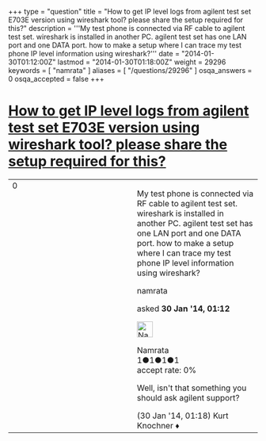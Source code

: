 +++
type = "question"
title = "How to get IP level logs from agilent test set E703E version using wireshark tool? please share the setup required for this?"
description = '''My test phone is connected via RF cable to agilent test set. wireshark is installed in another PC. agilent test set has one LAN port and one DATA port. how to make a setup where I can trace my test phone IP level information using wireshark?'''
date = "2014-01-30T01:12:00Z"
lastmod = "2014-01-30T01:18:00Z"
weight = 29296
keywords = [ "namrata" ]
aliases = [ "/questions/29296" ]
osqa_answers = 0
osqa_accepted = false
+++

<div class="headNormal">

# [How to get IP level logs from agilent test set E703E version using wireshark tool? please share the setup required for this?](/questions/29296/how-to-get-ip-level-logs-from-agilent-test-set-e703e-version-using-wireshark-tool-please-share-the-setup-required-for-this)

</div>

<div id="main-body">

<div id="askform">

<table id="question-table" style="width:100%;"><colgroup><col style="width: 50%" /><col style="width: 50%" /></colgroup><tbody><tr class="odd"><td style="width: 30px; vertical-align: top"><div class="vote-buttons"><span id="post-29296-upvote" class="ajax-command post-vote up" rel="nofollow" title="I like this post (click again to cancel)"> </span><div id="post-29296-score" class="post-score" title="current number of votes">0</div><span id="post-29296-downvote" class="ajax-command post-vote down" rel="nofollow" title="I dont like this post (click again to cancel)"> </span> <span id="favorite-mark" class="ajax-command favorite-mark" rel="nofollow" title="mark/unmark this question as favorite (click again to cancel)"> </span><div id="favorite-count" class="favorite-count"></div></div></td><td><div id="item-right"><div class="question-body"><p>My test phone is connected via RF cable to agilent test set. wireshark is installed in another PC. agilent test set has one LAN port and one DATA port. how to make a setup where I can trace my test phone IP level information using wireshark?</p></div><div id="question-tags" class="tags-container tags"><span class="post-tag tag-link-namrata" rel="tag" title="see questions tagged &#39;namrata&#39;">namrata</span></div><div id="question-controls" class="post-controls"></div><div class="post-update-info-container"><div class="post-update-info post-update-info-user"><p>asked <strong>30 Jan '14, 01:12</strong></p><img src="https://secure.gravatar.com/avatar/bd97c1d4ec6f1122b816835825456090?s=32&amp;d=identicon&amp;r=g" class="gravatar" width="32" height="32" alt="Namrata&#39;s gravatar image" /><p><span>Namrata</span><br />
<span class="score" title="1 reputation points">1</span><span title="1 badges"><span class="badge1">●</span><span class="badgecount">1</span></span><span title="1 badges"><span class="silver">●</span><span class="badgecount">1</span></span><span title="1 badges"><span class="bronze">●</span><span class="badgecount">1</span></span><br />
<span class="accept_rate" title="Rate of the user&#39;s accepted answers">accept rate:</span> <span title="Namrata has no accepted answers">0%</span></p></div></div><div id="comments-container-29296" class="comments-container"><span id="29297"></span><div id="comment-29297" class="comment"><div id="post-29297-score" class="comment-score"></div><div class="comment-text"><p>Well, isn't that something you should ask agilent support?</p></div><div id="comment-29297-info" class="comment-info"><span class="comment-age">(30 Jan '14, 01:18)</span> <span class="comment-user userinfo">Kurt Knochner ♦</span></div></div></div><div id="comment-tools-29296" class="comment-tools"></div><div class="clear"></div><div id="comment-29296-form-container" class="comment-form-container"></div><div class="clear"></div></div></td></tr></tbody></table>

</div>

</div>

